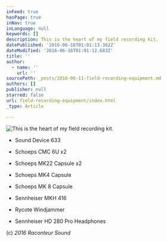```yaml
---
inFeed: true
hasPage: true
inNav: true
inLanguage: null
keywords: []
description: This is the heart of my field recording kit.
datePublished: '2016-06-16T01:01:13.362Z'
dateModified: '2016-06-16T01:01:12.683Z'
title: ''
author:
  - name: ''
    url: ''
sourcePath: _posts/2016-06-11-field-recording-equipment.md
authors: []
publisher: null
starred: false
url: field-recording-equipment/index.html
_type: Article

---
```

![This is the heart of my field recording kit.](https://s3-us-west-2.amazonaws.com/the-grid-img/p/1d65897cf2029ad453ec821f3f4001578541b975.jpg)

* Sound Device 633

* Schoeps CMC 6U x2

* Schoeps MK22 Capsule x2

* Schoeps MK4 Capsule

* Schoeps MK 8 Capsule

* Sennheiser MKH 416

* Rycote Windjammer

* Sennheiser HD 280 Pro Headphones

(c) _2016 Raconteur Sound_
